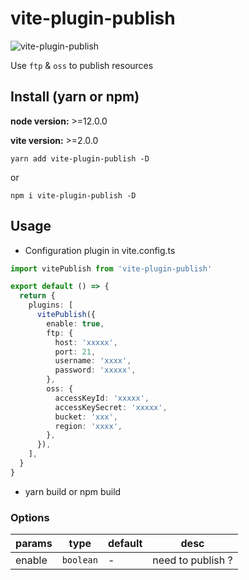 #

# vite-plugin-publish

![vite-plugin-publish](https://p3-juejin.byteimg.com/tos-cn-i-k3u1fbpfcp/898bdf23671c4a498694e5996f312a42~tplv-k3u1fbpfcp-zoom-1.image)

Use `ftp` & `oss` to publish resources

## Install (yarn or npm)

**node version:** >=12.0.0

**vite version:** >=2.0.0

```
yarn add vite-plugin-publish -D
```

or

```
npm i vite-plugin-publish -D
```

## Usage

- Configuration plugin in vite.config.ts

```ts
import vitePublish from 'vite-plugin-publish'

export default () => {
  return {
    plugins: [
      vitePublish({
        enable: true,
        ftp: {
          host: 'xxxxx',
          port: 21,
          username: 'xxxx',
          password: 'xxxxx',
        },
        oss: {
          accessKeyId: 'xxxxx',
          accessKeySecret: 'xxxxx',
          bucket: 'xxx',
          region: 'xxxx',
        },
      }),
    ],
  }
}
```

- yarn build or npm build

### Options

| params | type      | default | desc              |
| ------ | --------- | ------- | ----------------- |
| enable | `boolean` | -       | need to publish ? |

